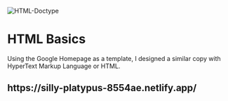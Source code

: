 <p>
  
  ![HTML-Doctype](https://github.com/kylewilliamsrr/HTML/assets/144828759/c63e6c31-1131-4bfa-b36c-a191f17ee5a8) 
  
</p>
<h1>HTML Basics</h1>


<p>Using the Google Homepage as a template, I designed a similar copy with HyperText Markup Language or HTML.</p>

<h2>https://silly-platypus-8554ae.netlify.app/</h2>
